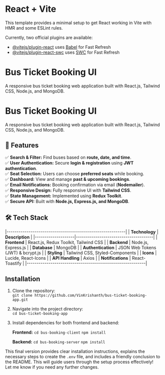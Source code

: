 # React + Vite

This template provides a minimal setup to get React working in Vite with HMR and some ESLint rules.

Currently, two official plugins are available:

- [@vitejs/plugin-react](https://github.com/vitejs/vite-plugin-react/blob/main/packages/plugin-react/README.md) uses [Babel](https://babeljs.io/) for Fast Refresh
- [@vitejs/plugin-react-swc](https://github.com/vitejs/vite-plugin-react-swc) uses [SWC](https://swc.rs/) for Fast Refresh

# Bus Ticket Booking UI

A responsive bus ticket booking web application built with React.js, Tailwind CSS, Node.js, and MongoDB.

# Bus Ticket Booking UI

A responsive bus ticket booking web application built with React.js, Tailwind CSS, Node.js, and MongoDB.

## 🚀 Features

✅ **Search & Filter:** Find buses based on **route, date, and time**.  
✅ **User Authentication:** Secure **login & registration** using **JWT authentication**.  
✅ **Seat Selection:** Users can choose **preferred seats** while booking.  
✅ **Dashboard:** View and manage **past & upcoming bookings**.  
✅ **Email Notifications:** Booking confirmation via email (**Nodemailer**).  
✅ **Responsive Design:** Fully responsive UI with **Tailwind CSS**.  
✅ **State Management:** Implemented using **Redux Toolkit**.  
✅ **Secure API:** Built with **Node.js, Express.js, and MongoDB**.  

## 🛠️ Tech Stack

|------------------------------------------------------------|
| **Technology**     | **Description**                       |
|--------------------|---------------------------------------|
| **Frontend**       | React.js, Redux Toolkit, Tailwind CSS |
| **Backend**        | Node.js, Express.js                   |
| **Database**       | MongoDB                               |
| **Authentication** | JSON Web Tokens (JWT) & bcrypt.js     |
| **Styling**        | Tailwind CSS, Styled-Components       |
| **Icons**          | Lucide, React-Icons                   |
| **API Handling**   | Axios                                 |
| **Notifications**  | React-Toastify                        |
|------------------------------------------------------------|



## Installation

1. Clone the repository:  
   `git clone https://github.com/VinKrishanth/bus-ticket-booking-app.git`

2. Navigate into the project directory:  
   `cd bus-ticket-booking-app`

3. Install dependencies for both frontend and backend:

   **Frontend:**
   `cd bus-booking-client`
   `npm install`


   **Backend:**
   `cd bus-booking-server`
   `npm install`




This final version provides clear installation instructions, explains the necessary steps to create the `.env` file, and includes a friendly conclusion to the README. This will guide users through the setup process effectively! Let me know if you need any further changes.





